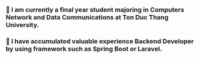 ### 🔭 I am currently a final year student majoring in Computers Network and Data Communications at Ton Duc Thang University.

### 👋 I have accumulated valuable experience Backend Developer by using framework such as Spring Boot or Laravel. 

<!--
**Qmanh/Qmanh** is a ✨ _special_ ✨ repository because its `README.md` (this file) appears on your GitHub profile.

Here are some ideas to get you started:


-->
